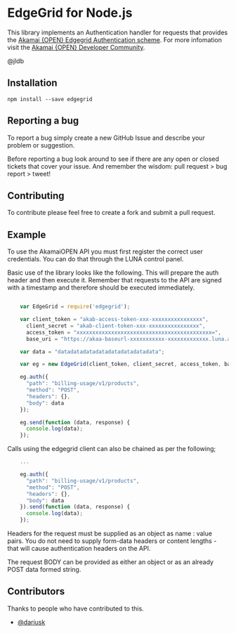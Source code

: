 # EdgeGrid for Node.js

This library implements an Authentication handler for requests that provides the [Akamai {OPEN} Edgegrid Authentication scheme](https://developer.akamai.com/stuff/Getting_Started_with_OPEN_APIs/Client_Auth.html). For more infomation visit the [Akamai {OPEN} Developer Community](https://developer.akamai.com/).

@jldb

## Installation

`npm install --save edgegrid`

## Reporting a bug

To report a bug simply create a new GitHub Issue and describe your problem or suggestion. 

Before reporting a bug look around to see if there are any open or closed tickets that cover your issue. And remember the wisdom: pull request > bug report > tweet!

## Contributing

To contribute please feel free to create a fork and submit a pull request. 

## Example

To use the AkamaiOPEN API you must first register the correct user credentials. You can do that through the LUNA control panel.

Basic use of the library looks like the following. This will prepare the auth header and then execute it. Remember that requests to the API are signed with a timestamp and therefore should be executed immediately.

```javascript 

	var EdgeGrid = require('edgegrid');

	var client_token = "akab-access-token-xxx-xxxxxxxxxxxxxxxx",
	  client_secret = "akab-client-token-xxx-xxxxxxxxxxxxxxxx",
	  access_token = "xxxxxxxxxxxxxxxxxxxxxxxxxxxxxxxxxxxxxxxxxxx=",
	  base_uri = "https://akaa-baseurl-xxxxxxxxxxx-xxxxxxxxxxxxx.luna.akamaiapis.net/";

	var data = "datadatadatadatadatadatadatadata";

	var eg = new EdgeGrid(client_token, client_secret, access_token, base_uri);

	eg.auth({
	  "path": "billing-usage/v1/products",
	  "method": "POST",
	  "headers": {},
	  "body": data
	});

	eg.send(function (data, response) {
	  console.log(data);
	});

```

Calls using the edgegrid client can also be chained as per the following;

```javascript
	...

	eg.auth({
	  "path": "billing-usage/v1/products",
	  "method": "POST",
	  "headers": {},
	  "body": data
	}).send(function (data, response) {
	  console.log(data);
	});
```

Headers for the request must be supplied as an object as name : value pairs. You do not need to supply form-data headers or content lengths - that will cause authentication headers on the API.

The request BODY can be provided as either an object or as an already POST data formed string.


## Contributors

Thanks to people who have contributed to this.

* [@dariusk](https://github.com/dariusk)
